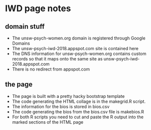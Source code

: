 # IWD page notes


## domain stuff

* The unsw-psych-women.org domain is registered through Google Domains
* The unsw-psych-iwd-2018.appspot.com site is contained here
* The DNS information for unsw-psych-women.org contains custom records so that it maps onto the same site as unsw-psych-iwd-2018.appspot.com
* There is no redirect from appspot.com 


## the page

* The page is built with a pretty hacky bootstrap template
* The code generating the HTML collage is in the makegrid.R script. 
* The information for the bios is stored in bios.csv
* The code generating the bios from the bios.csv file is makebios.R
* For both R scripts you need to cut and paste the R output into the marked sections of the HTML page
